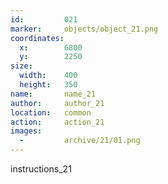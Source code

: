 ```yaml
---
id:			021
marker: 	objects/object_21.png
coordinates:
  x:		6800
  y:		2250
size:
  width:	400
  height:	350
name: 		name_21
author:		author_21
location: 	common
action: 	action_21
images:
  -			archive/21/01.png
---
```


instructions_21

